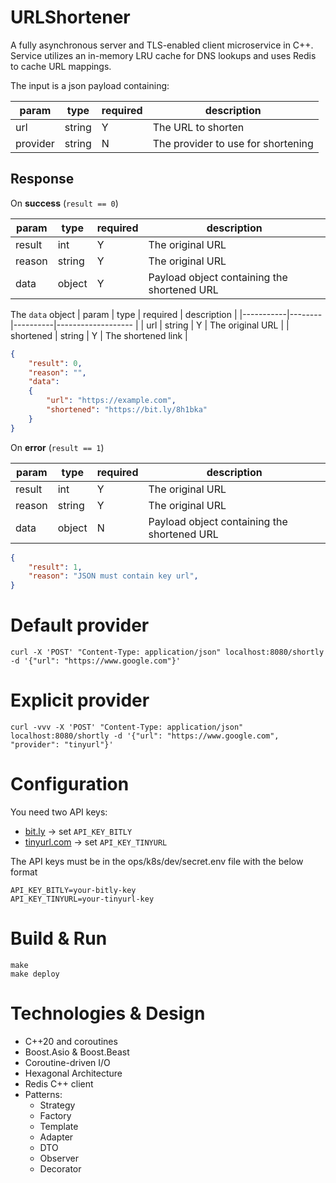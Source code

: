 # URLShortener
A fully asynchronous server and TLS-enabled client microservice in C++.
Service utilizes an in-memory LRU cache for DNS lookups and uses Redis to cache URL mappings.

The input is a json payload containing:

| param    | type   | required | description                        |
|----------|--------|----------|------------------------------------|
| url      | string | Y        | The URL to shorten                 |
| provider | string | N        | The provider to use for shortening |

## Response

On **success** (`result == 0`)

| param     | type   | required | description                                 |
|-----------|--------|----------|---------------------------------------------|
| result    | int    | Y        | The original URL                            |
| reason    | string | Y        | The original URL                            |
| data      | object | Y        | Payload object containing the shortened URL |

The `data` object
| param     | type   | required | description        |
|-----------|--------|----------|------------------- |
| url       | string | Y        | The original URL   |
| shortened | string | Y        | The shortened link |

```json
{
    "result": 0,
    "reason": "",
    "data":
    {
        "url": "https://example.com",
        "shortened": "https://bit.ly/8h1bka"
    }
}
```

On **error** (`result == 1`)

| param     | type   | required | description                                 |
|-----------|--------|----------|---------------------------------------------|
| result    | int    | Y        | The original URL                            |
| reason    | string | Y        | The original URL                            |
| data      | object | N        | Payload object containing the shortened URL |

```json
{
    "result": 1,
    "reason": "JSON must contain key url",
}
```

# Default provider
```
curl -X 'POST' "Content-Type: application/json" localhost:8080/shortly -d '{"url": "https://www.google.com"}'
```
# Explicit provider
```
curl -vvv -X 'POST' "Content-Type: application/json" localhost:8080/shortly -d '{"url": "https://www.google.com", "provider": "tinyurl"}'
```

# Configuration
You need two API keys:
- [bit.ly](https://dev.bitly.com/)           -> set `API_KEY_BITLY`
- [tinyurl.com](https://tinyurl.com/app/dev) -> set `API_KEY_TINYURL`

The API keys must be in the ops/k8s/dev/secret.env file with the below format
```
API_KEY_BITLY=your-bitly-key
API_KEY_TINYURL=your-tinyurl-key
```

# Build & Run
```
make
make deploy
```

# Technologies & Design
* C++20 and coroutines
* Boost.Asio & Boost.Beast
* Coroutine-driven I/O
* Hexagonal Architecture
* Redis C++ client
* Patterns:
    * Strategy
    * Factory
    * Template
    * Adapter
    * DTO
    * Observer
    * Decorator
